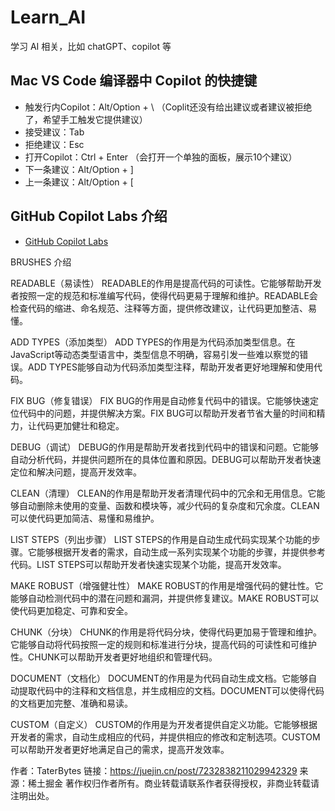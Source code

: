 # Learn_AI

学习 AI 相关，比如 chatGPT、copilot 等

## Mac VS Code 编译器中 Copilot 的快捷键 

- 触发行内Copilot：Alt/Option + \ （Coplit还没有给出建议或者建议被拒绝了，希望手工触发它提供建议）
- 接受建议：Tab
- 拒绝建议：Esc
- 打开Copilot：Ctrl + Enter （会打开一个单独的面板，展示10个建议）
- 下一条建议：Alt/Option + ]
- 上一条建议：Alt/Option + [

## GitHub Copilot Labs 介绍

- [GitHub Copilot Labs](https://copilot.github.com/)

BRUSHES 介绍

READABLE（易读性）
READABLE的作用是提高代码的可读性。它能够帮助开发者按照一定的规范和标准编写代码，使得代码更易于理解和维护。READABLE会检查代码的缩进、命名规范、注释等方面，提供修改建议，让代码更加整洁、易懂。


ADD TYPES（添加类型）
ADD TYPES的作用是为代码添加类型信息。在JavaScript等动态类型语言中，类型信息不明确，容易引发一些难以察觉的错误。ADD TYPES能够自动为代码添加类型注释，帮助开发者更好地理解和使用代码。


FIX BUG（修复错误）
FIX BUG的作用是自动修复代码中的错误。它能够快速定位代码中的问题，并提供解决方案。FIX BUG可以帮助开发者节省大量的时间和精力，让代码更加健壮和稳定。


DEBUG（调试）
DEBUG的作用是帮助开发者找到代码中的错误和问题。它能够自动分析代码，并提供问题所在的具体位置和原因。DEBUG可以帮助开发者快速定位和解决问题，提高开发效率。


CLEAN（清理）
CLEAN的作用是帮助开发者清理代码中的冗余和无用信息。它能够自动删除未使用的变量、函数和模块等，减少代码的复杂度和冗余度。CLEAN可以使代码更加简洁、易懂和易维护。


LIST STEPS（列出步骤）
LIST STEPS的作用是自动生成代码实现某个功能的步骤。它能够根据开发者的需求，自动生成一系列实现某个功能的步骤，并提供参考代码。LIST STEPS可以帮助开发者快速实现某个功能，提高开发效率。


MAKE ROBUST（增强健壮性）
MAKE ROBUST的作用是增强代码的健壮性。它能够自动检测代码中的潜在问题和漏洞，并提供修复建议。MAKE ROBUST可以使代码更加稳定、可靠和安全。


CHUNK（分块）
CHUNK的作用是将代码分块，使得代码更加易于管理和维护。它能够自动将代码按照一定的规则和标准进行分块，提高代码的可读性和可维护性。CHUNK可以帮助开发者更好地组织和管理代码。


DOCUMENT（文档化）
DOCUMENT的作用是为代码自动生成文档。它能够自动提取代码中的注释和文档信息，并生成相应的文档。DOCUMENT可以使得代码的文档更加完整、准确和易读。


CUSTOM（自定义）
CUSTOM的作用是为开发者提供自定义功能。它能够根据开发者的需求，自动生成相应的代码，并提供相应的修改和定制选项。CUSTOM可以帮助开发者更好地满足自己的需求，提高开发效率。

作者：TaterBytes
链接：https://juejin.cn/post/7232838211029942329
来源：稀土掘金
著作权归作者所有。商业转载请联系作者获得授权，非商业转载请注明出处。